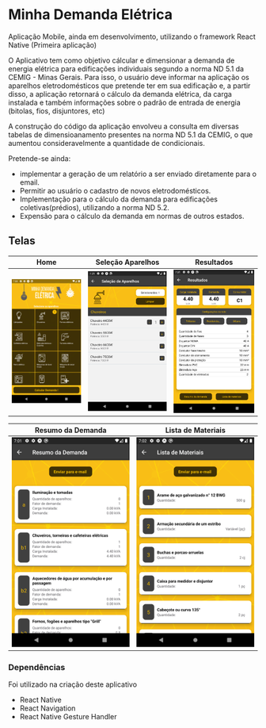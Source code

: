 # Minha Demanda Elétrica
Aplicação Mobile, ainda em desenvolvimento, utilizando o framework React Native (Primeira aplicação)

O Aplicativo tem como objetivo cálcular e dimensionar a demanda de energia elétrica para edificações individuais segundo a norma ND 5.1 da CEMIG - Minas Gerais.
Para isso, o usuário deve informar na aplicação os aparelhos eletrodomésticos que pretende ter em sua edificação e, a partir disso,
a aplicação retornará o cálculo da demanda elétrica, da carga instalada e também informações sobre o padrão de entrada de energia (bitolas, fios, disjuntores, etc)

A construção do código da aplicação envolveu a consulta em diversas tabelas de dimensioanamento presentes na norma ND 5.1 da CEMIG, o que aumentou consideravelmente a quantidade de condicionais.

Pretende-se ainda:
- implementar a geração de um relatório a ser enviado diretamente para o email.
- Permitir ao usuário o cadastro de novos eletrodomésticos.
- Implementação para o cálculo da demanda para edificações coletivas(prédios), utilizando a norma ND 5.2.
- Expensão para o cálculo da demanda em normas de outros estados.

## Telas

| Home | Seleção Aparelhos | Resultados |
|------|:-------:|----|
|<img src="/src/assets/screensshot/Screenshot_1.png" width="300">|<img src="/src/assets/screensshot/Screenshot_2.png" width="300">|<img src="/src/assets/screensshot/Screenshot_3.png" width="300">|

| Resumo da Demanda | Lista de Materiais |
|------|:-------:|
|<img src="/src/assets/screensshot/Screenshot_4.png" width="300">|<img src="/src/assets/screensshot/Screenshot_5.png" width="300">|

### Dependências

Foi utilizado na criação deste aplicativo
- React Native
- React Navigation
- React Native Gesture Handler
